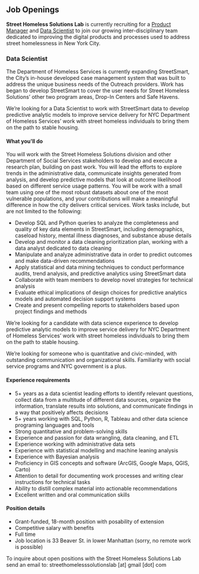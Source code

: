 ## Job Openings

**Street Homeless Solutions Lab** is currently recruiting for a [Product Manager](/job_posts/product_manager) and [Data Scientist](/job_posts/data_scientist) to join our growing inter-disciplinary team dedicated to improving the digital products and processes used to address street homelessness in New York City.

### <a id="Data Scientist"></a>Data Scientist

The Department of Homeless Services is currently expanding StreetSmart, the City’s in-house developed case management system that was built to address the unique business needs of the Outreach providers. Work has began to develop StreetSmart to cover the user needs for Street Homeless Solutions’ other two program areas, Drop-In Centers and Safe Havens.

We’re looking for a Data Scientist to work with StreetSmart data to develop predictive analytic models to improve service delivery for NYC Department of Homeless Services’ work with street homeless individuals to bring them on the path to stable housing.

#### What you'll do

You will work with the Street Homeless Solutions division and other Department of Social Services stakeholders to develop and execute a research plan, building on past work. You will lead the efforts to explore trends in the administrative data, communicate insights generated from analysis, and develop predictive models that look at outcome likelihood based on different service usage patterns. You will be work with a small team using one of the most robust datasets about one of the most vulnerable populations, and your contributions will make a meaningful difference in how the city delivers critical services. Work tasks include, but are not limited to the following:

- Develop SQL and Python queries to analyze the completeness and quality of key data elements in StreetSmart, including
demographics, caseload history, mental illness diagnoses, and substance abuse details
- Develop and monitor a data cleaning prioritization plan, working with a data analyst dedicated to data cleaning
- Manipulate and analyze administrative data in order to predict outcomes and make data-driven recommendations
- Apply statistical and data mining techniques to conduct performance audits, trend analysis, and predictive analytics using StreetSmart data
- Collaborate with team members to develop novel strategies for technical analysis
- Evaluate ethical implications of design choices for predictive analytics models and automated decision support systems
- Create and present compelling reports to stakeholders based upon project findings and methods

We’re looking for a candidate with data science experience to develop predictive analytic models to improve service delivery for NYC Department of Homeless Services’ work with street homeless individuals to bring them on the path to stable housing.

We’re looking for someone who is quantitative and civic-minded, with outstanding communication and organizational skills. Familiarity with social service programs and NYC government is a plus.

#### Experience requirements

- 5+ years as a data scientist leading efforts to identify relevant questions, collect data from a multitude of different data
sources, organize the information, translate results into solutions, and communicate findings in a way that positively
affects decisions
- 5+ years working with SQL, Python, R, Tableau and other data science programing languages and tools
- Strong quantitative and problem-solving skills
- Experience and passion for data wrangling, data cleaning, and ETL
- Experience working with administrative data sets
- Experience with statistical modelling and machine leaning analysis
- Experience with Bayesian analysis
- Proficiency in GIS concepts and software (ArcGIS, Google Maps, QGIS, Carto)
- Attention to detail for documenting work processes and writing clear instructions for technical tasks
- Ability to distill complex material into actionable recommendations
- Excellent written and oral communication skills

#### Position details

- Grant-funded, 18-month position with posability of extension
- Competitive salary with benefits
- Full time
- Job location is 33 Beaver St. in lower Manhattan (sorry, no remote work is possible)

To inquire about open positions with the Street Homeless Solutions Lab send an email to:
streethomelesssolutionslab [at] gmail [dot] com
